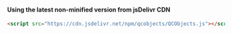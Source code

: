 #### Using the latest non-minified version from jsDelivr CDN

```html
<script src="https://cdn.jsdelivr.net/npm/qcobjects/QCObjects.js"></script>
```
